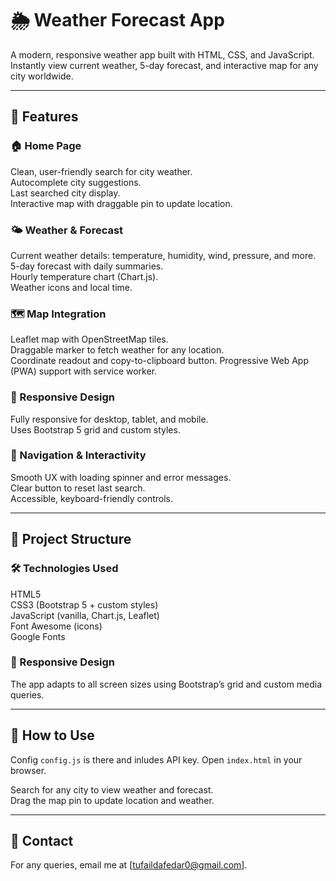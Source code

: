 # 🌦️ Weather Forecast App

A modern, responsive weather app built with HTML, CSS, and JavaScript. Instantly view current weather, 5-day forecast, and interactive map for any city worldwide.

---

## 🚀 Features

### 🏠 Home Page
Clean, user-friendly search for city weather.  
Autocomplete city suggestions.  
Last searched city display.  
Interactive map with draggable pin to update location.

### 🌤️ Weather & Forecast
Current weather details: temperature, humidity, wind, pressure, and more.  
5-day forecast with daily summaries.  
Hourly temperature chart (Chart.js).  
Weather icons and local time.

### 🗺️ Map Integration
Leaflet map with OpenStreetMap tiles.  
Draggable marker to fetch weather for any location.  
Coordinate readout and copy-to-clipboard button.
Progressive Web App (PWA) support with service worker.

### 📱 Responsive Design
Fully responsive for desktop, tablet, and mobile.  
Uses Bootstrap 5 grid and custom styles.

### 🧭 Navigation & Interactivity
Smooth UX with loading spinner and error messages.  
Clear button to reset last search.  
Accessible, keyboard-friendly controls.

---

## 📂 Project Structure

### 🛠️ Technologies Used
HTML5  
CSS3 (Bootstrap 5 + custom styles)  
JavaScript (vanilla, Chart.js, Leaflet)  
Font Awesome (icons)  
Google Fonts

### 📱 Responsive Design
The app adapts to all screen sizes using Bootstrap’s grid and custom media queries.

---

## 📝 How to Use

Config  `config.js` is there and inludes API key.
Open `index.html` in your browser.

Search for any city to view weather and forecast.  
Drag the map pin to update location and weather.

---

## 📧 Contact

For any queries, email me at [tufaildafedar0@gmail.com].




